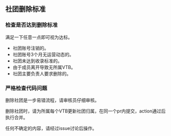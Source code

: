## 社团删除标准

### 检查是否达到删除标准

满足一下任意一点即可视为达标。

- 社团账号注销的。
- 社团账号3个月无运营动态的。
- 社团未达到收录标准的。
- 由于成员离开导致无所属VTB。
- 社团主要负责人要求删除的。

### 严格检查代码问题

删除社团是一步易错流程，请审核员仔细审核。

删除社团时，请为所属每个VTB更新社团归属，在同一个pr内提交，action通过后执行合并。

任何不确定的内容，请经过issue讨论后操作。
